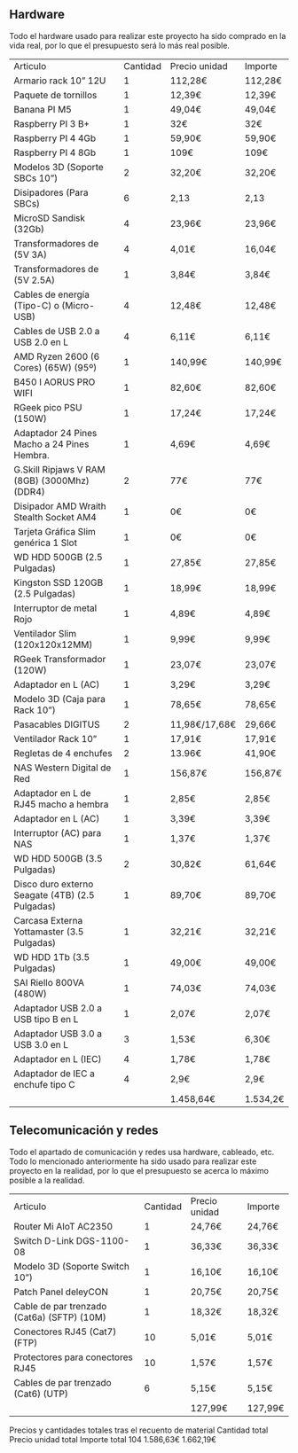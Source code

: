 ## Hardware

Todo el hardware usado para realizar este proyecto ha sido comprado en la vida real, por lo que el presupuesto será lo más real posible.

<div align="center">
<table>
<tr> <td>Articulo</td> <td>Cantidad</td> <td>Precio unidad</td> <td>Importe</td> </tr>
<tr> <td>Armario rack 10” 12U</td> <td>1</td> <td>112,28€</td> <td>112,28€</td> </tr>
<tr> <td>Paquete de tornillos</td> <td>1</td> <td>12,39€</td> <td>12,39€</td> </tr>
<tr> <td>Banana PI M5</td> <td>1</td> <td>49,04€</td> <td>49,04€</td> </tr>
<tr> <td>Raspberry PI 3 B+</td> <td>1</td> <td>32€</td> <td>32€</td> </tr>
<tr> <td>Raspberry PI 4 4Gb</td> <td>1</td> <td>59,90€</td> <td>59,90€</td> </tr>
<tr> <td>Raspberry PI 4 8Gb</td> <td>1</td> <td>109€</td> <td>109€</td> </tr>
<tr> <td>Modelos 3D (Soporte SBCs 10”)</td> <td>2</td> <td>32,20€</td> <td>32,20€</td> </tr>
<tr> <td>Disipadores (Para SBCs)</td> <td>6</td> <td>2,13</td> <td>2,13</td> </tr>
<tr> <td>MicroSD Sandisk (32Gb)</td> <td>4</td> <td>23,96€</td> <td>23,96€</td> </tr>
<tr> <td>Transformadores de (5V 3A)</td> <td>4</td> <td>4,01€</td> <td>16,04€</td> </tr>
<tr> <td>Transformadores de (5V 2.5A)</td> <td>1</td> <td>3,84€</td> <td>3,84€</td> </tr>
<tr> <td>Cables de energía (Tipo-C) o (Micro-USB)</td> <td>4</td> <td>12,48€</td> <td>12,48€</td> </tr>
<tr> <td>Cables de USB 2.0 a USB 2.0 en L</td> <td>4</td> <td>6,11€</td> <td>6,11€</td> </tr>
<tr> <td>AMD Ryzen 2600 (6 Cores) (65W) (95º)</td> <td>1</td> <td>140,99€</td> <td>140,99€</td> </tr>
<tr> <td>B450 I AORUS PRO WIFI</td> <td>1</td> <td>82,60€</td> <td>82,60€</td> </tr>
<tr> <td>RGeek pico PSU (150W)</td> <td>1</td> <td>17,24€</td> <td>17,24€</td> </tr>
<tr> <td>Adaptador 24 Pines Macho a 24 Pines Hembra.</td> <td>1</td> <td>4,69€</td> <td>4,69€</td> </tr>
<tr> <td>G.Skill Ripjaws V RAM (8GB) (3000Mhz) (DDR4)</td> <td>2</td> <td>77€</td> <td>77€</td> </tr>
<tr> <td>Disipador AMD Wraith Stealth Socket AM4</td> <td>1</td> <td>0€</td> <td>0€</td></tr>
<tr> <td>Tarjeta Gráfica Slim genérica 1 Slot</td> <td>1</td> <td>0€</td> <td>0€</td></tr>
<tr> <td>WD HDD 500GB (2.5 Pulgadas)</td> <td>1</td> <td>27,85€</td> <td>27,85€</td></tr>
<tr> <td>Kingston SSD 120GB (2.5 Pulgadas)</td> <td>1</td> <td>18,99€</td> <td>18,99€</td></tr>
<tr> <td>Interruptor de metal Rojo</td> <td>1</td> <td>4,89€</td> <td>4,89€</td></tr>
<tr> <td>Ventilador Slim (120x120x12MM)</td> <td>1</td> <td>9,99€</td> <td>9,99€</td></tr>
<tr> <td>RGeek Transformador (120W)</td> <td>1</td> <td>23,07€</td> <td>23,07€</td></tr>
<tr> <td>Adaptador en L (AC)</td> <td>1</td> <td>3,29€</td> <td>3,29€</td></tr>
<tr> <td>Modelo 3D (Caja para Rack 10”)</td> <td>1</td> <td>78,65€</td> <td>78,65€</td></tr>
<tr> <td>Pasacables DIGITUS</td> <td>2</td> <td>11,98€/17,68€</td> <td>29,66€</td></tr>
<tr> <td>Ventilador Rack 10”</td> <td>1</td> <td>17,91€</td> <td>17,91€</td></tr>
<tr> <td>Regletas de 4 enchufes</td> <td>2</td> <td>13.96€</td> <td>41,90€</td></tr>
<tr> <td>NAS Western Digital de Red</td> <td>1</td> <td>156,87€</td> <td>156,87€</td></tr>
<tr> <td>Adaptador en L de RJ45 macho a hembra</td> <td>1</td> <td>2,85€</td> <td>2,85€</td></tr>
<tr> <td>Adaptador en L (AC)</td> <td>1</td> <td>3,39€</td> <td>3,39€</td></tr>
<tr> <td>Interruptor (AC) para NAS</td> <td>1</td> <td>1,37€</td> <td>1,37€</td></tr>
<tr> <td>WD HDD 500GB (3.5 Pulgadas)</td> <td>2</td> <td>30,82€</td> <td>61,64€</td></tr>
<tr> <td>Disco duro externo Seagate (4TB) (2.5 Pulgadas)</td> <td>1</td> <td>89,70€</td> <td>89,70€</td></tr>
<tr> <td>Carcasa Externa Yottamaster (3.5 Pulgadas)</td> <td>1</td> <td>32,21€</td> <td>32,21€</td></tr>
<tr> <td>WD HDD 1Tb (3.5 Pulgadas)</td> <td>1</td> <td>49,00€</td> <td>49,00€</td></tr>
<tr> <td>SAI Riello 800VA (480W)</td> <td>1</td> <td>74,03€</td> <td>74,03€</td></tr>
<tr> <td>Adaptador USB 2.0 a USB tipo B en L</td> <td>1</td> <td>2,07€</td> <td>2,07€</td></tr>
<tr> <td>Adaptador USB 3.0 a USB 3.0 en L</td> <td>3</td> <td>1,53€</td> <td>6,30€</td></tr>
<tr> <td>Adaptador en L (IEC)</td> <td>4</td> <td>1,78€</td> <td>1,78€</td></tr>
<tr> <td>Adaptador de IEC a enchufe tipo C</td> <td>4</td> <td>2,9€</td> <td>2,9€</td></tr>
<tr> <td colspan=2></td> <td>1.458,64€</td> <td>1.534,2€</td></tr>
</table>
</div>

## Telecomunicación y redes

Todo el apartado de comunicación y redes usa hardware, cableado, etc. Todo lo mencionado anteriormente ha sido usado para realizar este proyecto en la realidad, por lo que el presupuesto se acerca lo máximo posible a la realidad.

<div align=center>
<table>
<tr> <td>Articulo</td> <td>Cantidad</td> <td>Precio unidad</td> <td>Importe</td></tr>
<tr> <td>Router Mi AIoT AC2350</td> <td>1</td> <td>24,76€</td> <td>24,76€</td></tr>
<tr> <td>Switch D-Link DGS-1100-08</td> <td>1</td> <td>36,33€</td> <td>36,33€</td></tr>
<tr> <td>Modelo 3D (Soporte Switch 10”)</td> <td>1</td> <td>16,10€</td> <td>16,10€</td></tr>
<tr> <td>Patch Panel deleyCON</td> <td>1</td> <td>20,75€</td> <td>20,75€</td></tr>
<tr> <td>Cable de par trenzado (Cat6a) (SFTP) (10M)</td> <td>1</td> <td>18,32€</td> <td>18,32€</td></tr>
<tr> <td>Conectores RJ45 (Cat7) (FTP)</td> <td>10</td> <td>5,01€</td> <td>5,01€</td></tr>
<tr> <td>Protectores para conectores RJ45</td> <td>10</td> <td>1,57€</td> <td>1,57€</td></tr>
<tr> <td>Cables de par trenzado (Cat6) (UTP)</td> <td>6</td> <td>5,15€</td> <td>5,15€</td></tr>
<tr> <td colspan=2></td> <td>127,99€</td> <td>127,99€</td></tr>
</table>
</div>

Precios y cantidades totales tras el recuento de material
Cantidad total Precio unidad total Importe total
104 1.586,63€ 1.662,19€
